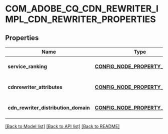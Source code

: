 # COM_ADOBE_CQ_CDN_REWRITER_IMPL_CDN_REWRITER_PROPERTIES

## Properties
Name | Type | Description | Notes
------------ | ------------- | ------------- | -------------
**service_ranking** | [**CONFIG_NODE_PROPERTY_INTEGER**](configNodePropertyInteger.md) |  | [optional] [default to null]
**cdnrewriter_attributes** | [**CONFIG_NODE_PROPERTY_ARRAY**](configNodePropertyArray.md) |  | [optional] [default to null]
**cdn_rewriter_distribution_domain** | [**CONFIG_NODE_PROPERTY_STRING**](configNodePropertyString.md) |  | [optional] [default to null]

[[Back to Model list]](../README.md#documentation-for-models) [[Back to API list]](../README.md#documentation-for-api-endpoints) [[Back to README]](../README.md)


